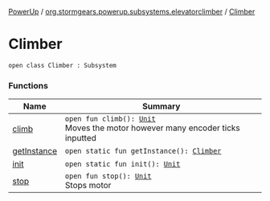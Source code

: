 [PowerUp](../../index.md) / [org.stormgears.powerup.subsystems.elevatorclimber](../index.md) / [Climber](./index.md)

# Climber

`open class Climber : Subsystem`

### Functions

| Name | Summary |
|---|---|
| [climb](climb.md) | `open fun climb(): `[`Unit`](https://kotlinlang.org/api/latest/jvm/stdlib/kotlin/-unit/index.html)<br>Moves the motor however many encoder ticks inputted |
| [getInstance](get-instance.md) | `open static fun getInstance(): `[`Climber`](./index.md) |
| [init](init.md) | `open static fun init(): `[`Unit`](https://kotlinlang.org/api/latest/jvm/stdlib/kotlin/-unit/index.html) |
| [stop](stop.md) | `open fun stop(): `[`Unit`](https://kotlinlang.org/api/latest/jvm/stdlib/kotlin/-unit/index.html)<br>Stops motor |
